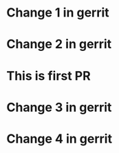# Change 1 in gerrit  
# Change 2 in gerrit  
# This is first PR
# Change 3 in gerrit  
# Change 4 in gerrit  
